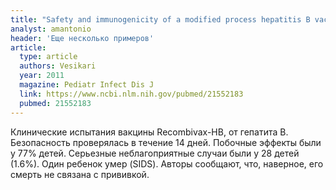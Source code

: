 ```yaml
---
title: "Safety and immunogenicity of a modified process hepatitis B vaccine in healthy infants"
analyst: amantonio
header: 'Еще несколько примеров'
article:
  type: article
  authors: Vesikari
  year: 2011
  magazine: Pediatr Infect Dis J
  link: https://www.ncbi.nlm.nih.gov/pubmed/21552183
  pubmed: 21552183
---
```


Клинические испытания вакцины Recombivax-HB, от гепатита В. Безопасность проверялась в течение 14 дней.
Побочные эффекты были у 77% детей. Серьезные неблагоприятные случаи были у 28 детей (1.6%). Один ребенок умер (SIDS). Авторы сообщают, что, наверное, его смерть не связана с прививкой.

